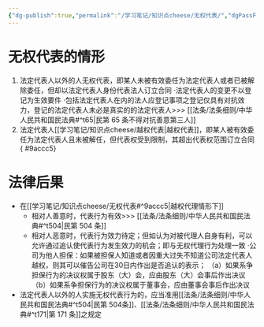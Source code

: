 ```yaml
---
{"dg-publish":true,"permalink":"/学习笔记/知识点cheese/无权代表/","dgPassFrontmatter":true,"created":"2024-09-16T10:51:35.122+08:00","updated":"2024-09-30T11:31:23.044+08:00"}
---
```


# 无权代表的情形
1. 法定代表人以外的人无权代表，即某人未被有效委任为法定代表人或者已被解除委任，但却以法定代表人身份代表法人订立合同
·法定代表人的变更不以登记为生效要件
·包括法定代表人在内的法人应登记事项之登记仅具有对抗效力，登记的法定代表人未必是真实的的法定代表人>>> [[法条/法条细则/中华人民共和国民法典#^t65\|民第 65 条不得对抗善意第三人]]
2. 法定代表人[[学习笔记/知识点cheese/越权代表\|越权代表]]，即某人被有效委任为法定代表人且未被解任，但代表权受到限制，其超出代表权范围订立合同
{ #9accc5}

# 法律后果
- 在[[学习笔记/知识点cheese/无权代表#^9accc5\|越权代理情形下]]
	- 相对人善意时，代表行为有效>>> [[法条/法条细则/中华人民共和国民法典#^t504\|民第 504 条]]
	- 相对人恶意时，代表行为效力待定；但如认为对被代理人自身有利，可以允许通过追认使代表行为发生效力的机会；即与无权代理行为处理一致
	·公司为他人担保：如果被担保人知道或者因重大过失不知道公司法定代表人越权，则其可以催告公司在30日内作出是否追认的表示；
	（a）如果系争担保行为的决议权属于股东（大）会，应由股东（大）会事后作出决议
	（b）如果系争担保行为的决议权属于董事会，应由董事会事后作出决议
- 法定代表人以外的人实施无权代表行为的，应当准用[[法条/法条细则/中华人民共和国民法典#^t504\|民第 504条]]、[[法条/法条细则/中华人民共和国民法典#^t171\|第 171 条]]之规定